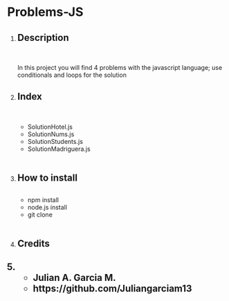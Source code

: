 # Problems-JS <br>
<ol>
  <li><h2>Description</h2></li> <br>
    <p>
     In this project you will find 4 problems with the javascript language; use conditionals and loops for the solution <br>
    </p>
  <li><h2>Index</h2></li> <br>
       <ul>
         <li>SolutionHotel.js</li>
         <li>SolutionNums.js</li>
         <li>SolutionStudents.js</li>
         <li>SolutionMadriguera.js</li>
       </ul> <br>
  <li><h2>How to install<h2></li>
      <ul>
        <li>npm install</li>
        <li>node.js install</li>
        <li>git clone</li>
      </ul>  <br>
   <li><h2>Credits<h2><li>
       <ul>
          <li>Julian A. Garcia M.</li>
          <li>https://github.com/Juliangarciam13</li> 
       </ul> 
</ol>